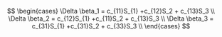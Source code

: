 $$
\begin{cases}
    \Delta \beta_1  = c_{11}S_{1} +c_{12}S_2 + c_{13}S_3 \\
    \Delta \beta_2  = c_{12}S_{1} +c_{11}S_2 + c_{13}S_3 \\
    \Delta \beta_3  = c_{31}S_{1} +c_{31}S_2 + c_{33}S_3 
    \\
\end{cases}
$$